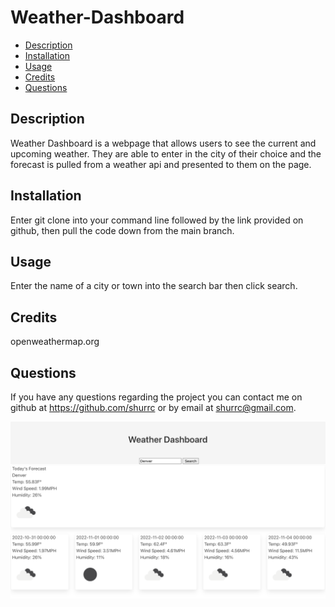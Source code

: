 # Weather-Dashboard

- [Description](#description)
- [Installation](#installation)
- [Usage](#usage)
- [Credits](#credits)
- [Questions](#questions)


## Description
Weather Dashboard is a webpage that allows users to see the current and upcoming weather. They are able to enter in the city of their choice and the forecast is pulled from a weather api and presented to them on the page. 

## Installation
Enter git clone into your command line followed by the link provided on github, then pull the code down from the main branch. 
    
## Usage
Enter the name of a city or town into the search bar then click search.

## Credits

openweathermap.org

## Questions
If you have any questions regarding the project you can contact me on github at https://github.com/shurrc or by email at shurrc@gmail.com.

<img src="./assets/Screen Shot 2022-10-30 at 7.40.35 PM.png"
     alt="project screenshot"/>